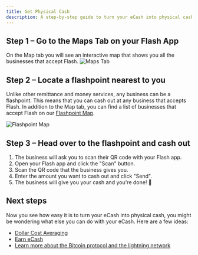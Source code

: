 ```yaml
---
title: Get Physical Cash
description: A step-by-step guide to turn your eCash into physical cash.
---
```


## Step 1 – Go to the Maps Tab on your Flash App

On the Map tab you will see an interactive map that shows you all the businesses that accept Flash.
![Maps Tab](https://uploads-ssl.webflow.com/645cce04c77d100fb57295ca/647a99f377bb5a186d2bccc0_slide04.png)


## Step 2 – Locate a flashpoint nearest to you

Unlike other remittance and money services, any business can be a flashpoint. This means that you can cash out at any business that accepts Flash. In addition to the Map tab, you can find a list of businesses that accept Flash on our [Flashpoint Map](https://flashpoint.flashapp.me).

![Flashpoint Map](https://external-content.duckduckgo.com/iu/?u=https%3A%2F%2Fwww.lockedownseo.com%2Fwp-content%2Fuploads%2F2013%2F11%2Fadd-map-marker-google-maps.jpg&f=1&nofb=1&ipt=1e0378994a52e5316b86d378b31f725668d627bdfaffbaaf2d5f41a8d6777126&ipo=images)

## Step 3 – Head over to the flashpoint and cash out

1. The business will ask you to scan their QR code with your Flash app.
1. Open your Flash app and click the "Scan" button.
1. Scan the QR code that the business gives you.
1. Enter the amount you want to cash out and click "Send".
1. The business will give you your cash and you're done! 🤙


## Next steps

Now you see how easy it is to turn your eCash into physical cash, you might be wondering what else you can do with your eCash. 
Here are a few ideas:

-   [Dollar Cost Averaging](/en/guides/dca)
-   [Earn eCash](/en/guides/earn)
-   [Learn more about the Bitcoin protocol and the lightning network](/en/the-protocol)